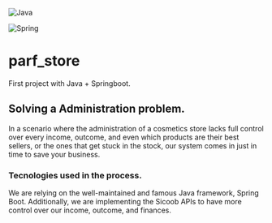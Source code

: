 ![Java](https://camo.githubusercontent.com/57cec1c01287dfdc2a3fe64954936293c761b7fa9a7fc1b9de3916a295f15170/68747470733a2f2f696d672e736869656c64732e696f2f62616467652f6a6176612d2532334544384230302e7376673f7374796c653d666f722d7468652d6261646765266c6f676f3d6f70656e6a646b266c6f676f436f6c6f723d7768697465)

![Spring](https://camo.githubusercontent.com/49f645b5e439b0d748424412207eae5748b81d77563f866d8528f60c66b669e1/68747470733a2f2f696d672e736869656c64732e696f2f62616467652f737072696e672d2532333644423333462e7376673f7374796c653d666f722d7468652d6261646765266c6f676f3d737072696e67266c6f676f436f6c6f723d7768697465)


# parf_store
First project with Java + Springboot.

## Solving a Administration problem.
In a scenario where the administration of a cosmetics store lacks full control over every income, outcome, and even which products are their best sellers, or the ones that get stuck in the stock, our system comes in just in time to save your business.

### Tecnologies used in the process.
We are relying on the well-maintained and famous Java framework, Spring Boot. Additionally, we are implementing the Sicoob APIs to have more control over our income, outcome, and finances.
